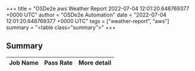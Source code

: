 +++
title = "OSDe2e aws Weather Report 2022-07-04 12:01:20.648769377 +0000 UTC"
author = "OSDe2e Automation"
date = "2022-07-04 12:01:20.648769377 +0000 UTC"
tags = ["weather-report", "aws"]
summary = "<table class=\"summary\"></table>"
+++
## Summary

| Job Name | Pass Rate | More detail |
|----------|-----------|-------------|




